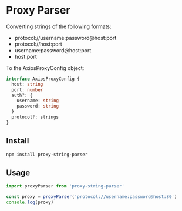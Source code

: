 # Proxy Parser

Converting strings of the following formats:

- protocol://username:password@host:port
- protocol://host:port
- username:password@host:port
- host:port

To the AxiosProxyConfig object:

```typescript
interface AxiosProxyConfig {
  host: string
  port: number
  auth?: {
    username: string
    password: string
  }
  protocol?: strings
}
```

## Install

```bash
npm install proxy-string-parser
```

## Usage

```javascript
import proxyParser from 'proxy-string-parser'

const proxy = proxyParser('protocol://username:password@host:80')
console.log(proxy)
```
